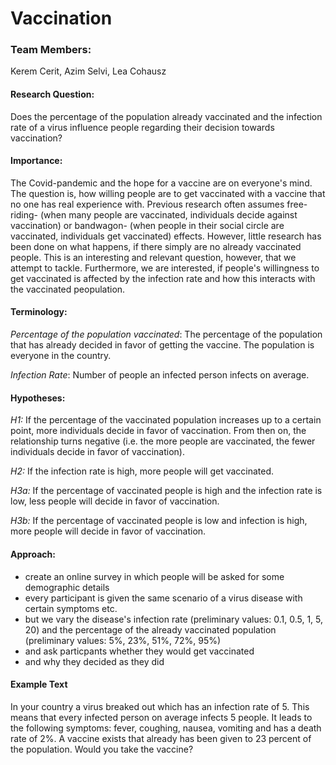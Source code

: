 # Vaccination

### Team Members: 
Kerem Cerit, Azim Selvi, Lea Cohausz

#### Research Question: 
Does the percentage of the population already vaccinated and the infection rate of a virus influence people regarding their decision towards vaccination?

#### Importance:
The Covid-pandemic and the hope for a vaccine are on everyone's mind. The question is, how willing people are to get vaccinated with a vaccine that no one has real experience with. Previous research often assumes free-riding- (when many people are vaccinated, individuals decide against vaccination) or bandwagon- (when people in their social circle are vaccinated, individuals get vaccinated) effects. However, little research has been done on what happens, if there simply are no already vaccinated people. This is an interesting and relevant question, however, that we attempt to tackle. Furthermore, we are interested, if people's willingness to get vaccinated is affected by the infection rate and how this interacts with the vaccinated peopulation.

#### Terminology:
*Percentage of the population vaccinated*: The percentage of the population that has already decided in favor of getting the vaccine. The population is everyone in the country.

*Infection Rate*: Number of people an infected person infects on average.

#### Hypotheses:
*H1:* If the percentage of the vaccinated population increases up to a certain point, more individuals decide in favor of vaccination. From then on, the relationship turns negative (i.e. the more people are vaccinated, the fewer individuals decide in favor of vaccination).

*H2:* If the infection rate is high, more people will get vaccinated.

*H3a:* If the percentage of vaccinated people is high and the infection rate is low, less people will decide in favor of vaccination.

*H3b:* If the percentage of vaccinated people is low and infection is high, more people will decide in favor of vaccination.

#### Approach:
- create an online survey in which people will be asked for some demographic details
- every participant is given the same scenario of a virus disease with certain symptoms etc.
- but we vary the disease's infection rate (preliminary values: 0.1, 0.5, 1, 5, 20) and the percentage of the already vaccinated population (preliminary values: 5%, 23%, 51%, 72%, 95%)
- and ask particpants whether they would get vaccinated
- and why they decided as they did

#### Example Text
In your country a virus breaked out which has an infection rate of 5. This means that every infected person on average infects 5 people. It leads to the following symptoms: fever, coughing, nausea, vomiting and has a death rate of 2%. A vaccine exists that already has been given to 23 percent of the population. Would you take the vaccine?
